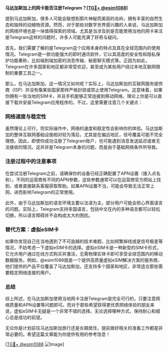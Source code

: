**马达加斯加上的网卡能否注册Telegram？[[TG💪+ @esim1088](https://t.me/s/esim1088)]**

提到马达加斯加，很多人可能会联想到那片神秘而美丽的岛屿，拥有丰富的自然生态和独特的动植物资源。然而，对于那些对数字世界感兴趣的人来说，马达加斯加的网络环境也是一块值得探索的领域。尤其是当涉及到是否能使用当地的网卡来注册Telegram这样的问题时，许多人可能充满了好奇与疑问。

首先，我们需要了解的是Telegram这个应用本身的特点及其在全球范围内的使用情况。Telegram是一款功能强大的即时通讯软件，它以其高度的安全性和隐私保护功能著称，比如端到端加密的消息传输、秘密聊天模式等。正因为如此，Telegram在许多国家和地区都非常受欢迎，甚至成为某些用户绕过本地互联网限制的重要工具之一。

那么，在马达加斯加，这一情况又如何呢？实际上，马达加斯加的互联网服务提供商（ISP）并没有像某些国家那样严格封锁或禁止使用Telegram。这意味着，如果你拥有一张当地的SIM卡，并且手机能够正常连接到移动网络，理论上你是可以直接下载并安装Telegram应用程序的。不过，这里需要注意几个关键点：

### 网络速度与稳定性

虽然理论上可行，但实际操作中，网络的速度和稳定性会影响你的体验。马达加斯加的整体互联网基础设施相对较为落后，尤其是在偏远地区，信号覆盖可能不完全理想。因此，即使你成功注册了Telegram账户，也可能遇到消息发送延迟或者无法接收的情况。这并非是Telegram本身的问题，而是由于基础网络条件所导致。

### 注册过程中的注意事项

在尝试注册Telegram之前，请确保你的设备已经正确配置了APN设置（接入点名称）。不同的运营商有不同的APN参数，这些参数通常可以在运营商官方网站上找到，或者直接联系客服获取帮助。如果APN设置不当，可能会导致无法正常上网，进而影响Telegram的正常使用。

此外，由于马达加斯加的语言环境主要以法语为主，部分用户可能会担心界面语言的问题。实际上，Telegram支持多国语言，包括中文在内的多种语言都可以轻松切换，所以语言障碍并不会构成太大的困扰。

### 替代方案：虚拟eSIM卡

如果你发现自己在当地遇到了不可逾越的技术难题，比如频繁掉线或是信号极差等情况，不妨考虑一下虚拟eSIM卡的选择。虚拟eSIM卡是一种新型的SIM卡形式，它允许用户通过在线方式购买并激活，无需物理实体卡即可享受全球范围内的移动数据服务。例如，@esim1088就是一个提供高质量虚拟eSIM解决方案的服务商，他们提供的产品不仅覆盖了马达加斯加，还支持多个国家和地区，非常适合那些需要稳定网络连接的用户。

### 总结

综上所述，在马达加斯加使用当地网卡注册Telegram是完全可行的，只要注意网络质量和APN设置等问题即可。而对于那些希望获得更优质网络体验的朋友来说，虚拟eSIM卡无疑是一个非常不错的选择。无论选择哪种方式，保持耐心和细心总是成功的前提。

无论你是计划前往马达加斯加旅行还是长期居住，提前做好相关的准备工作都是非常必要的。希望这篇文章能为你提供有用的参考信息！ 

[[TG💪+ @esim1088](https://t.me/s/esim1088) ![Image](https://i.postimg.cc/4NQfJmqS/Snipaste-2025-05-13-00-14-12.png)]